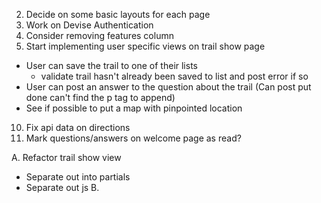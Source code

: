 2.  Decide on some basic layouts for each page
4.  Work on Devise Authentication
6.  Consider removing features column
9.  Start implementing user specific views on trail show page
  - User can save the trail to one of their lists
    - validate trail hasn't already been saved to list and post error if so
  - User can post an answer to the question about the trail (Can post put done can't find the p tag to append)
  - See if possible to put a map with pinpointed location
10.  Fix api data on directions
13. Mark questions/answers on welcome page as read?



A. Refactor trail show view
   - Separate out into partials
   - Separate out js
B.
